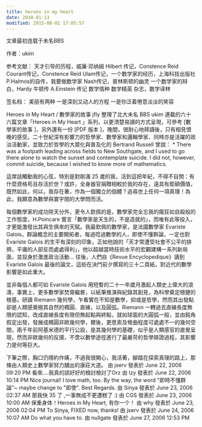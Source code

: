 ```yaml
---
title: heroes in my heart
date: 2010-01-13
modified: 2015-08-01 17:05:57
---
```


文章最初连载于未名BBS

作者：ukim

参考文献：
天才引导的历程，威廉·邓纳姆
Hilbert 传记，Constence Reid
Courant传记，Constence Reid
Ulam传记，一个数学家的经历，上海科技出版社
P.Halmos的自传，我要做数学家
Nash传记，普林斯顿的幽灵
一个数学家的辩白，Hardy
 牛顿传
A.Einstein 传记
数学情种
数学精英
杂志，数学译林


签名档：
美丽有两种
一是深刻又动人的方程
一是你泛着倦意淡淡的笑容



Heroes in My Heart / 數學家的故事
jfly 整理了北大未名 BBS ukim 連載的六十六篇文章「Heroes in My Heart 」系列，以更清楚易讀的方式呈現，可參考 [數學家的故事 ]，另外還有一份 [PDF 版本 ]，晚間，很耐心地拜讀後，只有相見恨晚的感受。二十世紀深有影響力的哲學家、數學家和邏輯學家、同時亦是活躍的政治活動家，並致力於哲學的大眾化與普及化的 Bertrand Russell 曾說：
	* There was a footpath leading across fields to New Southgate, and I used to go there alone to watch the sunset and contemplate suicide. I did not, however, commit suicide, because I wished to know more of mathematics.

這席話觸動我的心弦，特別是對剛滿 25 歲的我，活到這把年紀，不得不自問：有什麼資格苟且存活於世？或許，全身器官捐贈相較於我的存在，遠具有鉅額價值，既然如此，何以，我存在著，作為一個獨立的個體？追尋世上任何一項真理！為此，我願意為數學與寰宇間的大學問而活。

每個數學家的成功除天分外，更令人欽佩的是，數學家完全忘我的瘋狂如自殺般的工作態度，H.Poincare 嘗言「數學家是天生的，不是造就的」，而唯有此等投入，才更能激發出其與生俱來的天賦。我最欽佩的數學家，是法國數學家 Evariste Galois，群論概念的主要開拓者，每過唸過數學的人，即使不懂群論，一定也對 Evariste Galois 的生平有深刻的印象，正如他說的「天才常遭受社會不公平的排擠，平庸的人卻反而處處得利」，他以超越當時技術水平的宏觀建構一系列新局面，並投身於激進政治活動... 往後，人們自《Revue Encyclopedique》讀到 Evariste Galois 最後的論文，這些在決鬥前夕撰寫的三十二頁紙，對近代的數學影響是如此重大。

並非每個人都可如 Evariste Galois 用短暫的二十一年歲月激起人類史上偉大的浪濤，事實上，更多數學家焚膏繼晷，以紙筆推演與紀錄其創見，為科學奠定穩健的根基。研讀 Riemann 幾何學，乍看實在不知是數學，抑或是哲學，然而其出發點卻是人類感覺極其自然的橢圓、直線，以及圓弧。Riemann 一轉過去直線長度無限的認知，改成直線長度有限但無起點與終點，就如球面的大圓弧一般，並由鈍角假定出發，發展成橢圓非歐幾何學，爾後，更思索及彎曲程度可處處不一的幾何空間，兩千年前阿基米德的平行公設，是其幾何學的基礎，似乎是人類感官的直覺呈現，然而非歐幾何的反撲，不啻以數學途徑進行了最嚴苛的哲學辯證過程，其影響力是何等巨大。

下筆之際，胸口仍隱約作痛，不過我很開心，我活著，腳踏在探索真理的路上，那條由人類史上數學家努力舖出的康莊大道。
由 jserv 發表於 June 22, 2006 09:20 PM
看來....我真的該好好的檢討檢討了Orz
由 lzy 發表於 June 22, 2006 10:14 PM
Nice journal!
I love math, too.
By the way, the word "即時不懂群論"~ maybe change to "即使".
Best Regards.
由 Sinya 發表於 June 23, 2006 02:37 AM
那我快 35 了 ,一事無成不更遭糕了 :)
由 CGS 發表於 June 23, 2006 10:00 AM
保重身体！Heroes in My Heart, 有你一个！
由 why 發表於 June 23, 2006 02:04 PM
To Sinya,
FIXED now, thanks!
由 jserv 發表於 June 24, 2006 10:07 AM
Do what you have to.
由 nullgate 發表於 June 27, 2006 12:53 PM


